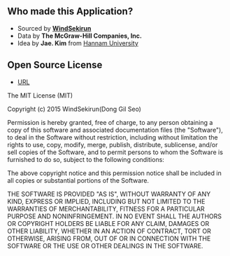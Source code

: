 ## Who made this Application?
 * Sourced by **[WindSekirun](http://github.com/windsekirun)**
 * Data by **The McGraw-Hill Companies, Inc.**
 * Idea by **Jae. Kim** from [Hannam University](http://hannam.ac.kr)

## Open Source License
 * [URL](https://github.com/WindSekirun/Big5-Personality-Diagnostic)
 
The MIT License (MIT)

Copyright (c) 2015 WindSekirun(Dong Gil Seo)

Permission is hereby granted, free of charge, to any person obtaining a copy
of this software and associated documentation files (the "Software"), to deal
in the Software without restriction, including without limitation the rights
to use, copy, modify, merge, publish, distribute, sublicense, and/or sell
copies of the Software, and to permit persons to whom the Software is
furnished to do so, subject to the following conditions:

The above copyright notice and this permission notice shall be included in all
copies or substantial portions of the Software.

THE SOFTWARE IS PROVIDED "AS IS", WITHOUT WARRANTY OF ANY KIND, EXPRESS OR
IMPLIED, INCLUDING BUT NOT LIMITED TO THE WARRANTIES OF MERCHANTABILITY,
FITNESS FOR A PARTICULAR PURPOSE AND NONINFRINGEMENT. IN NO EVENT SHALL THE
AUTHORS OR COPYRIGHT HOLDERS BE LIABLE FOR ANY CLAIM, DAMAGES OR OTHER
LIABILITY, WHETHER IN AN ACTION OF CONTRACT, TORT OR OTHERWISE, ARISING FROM,
OUT OF OR IN CONNECTION WITH THE SOFTWARE OR THE USE OR OTHER DEALINGS IN THE
SOFTWARE.
